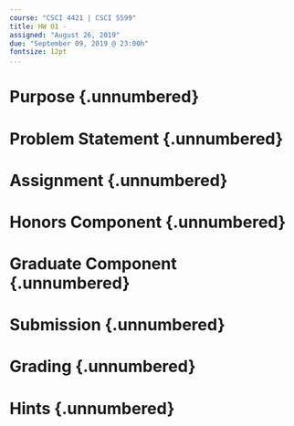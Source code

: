 ```yaml
---
course: "CSCI 4421 | CSCI 5599"
title: HW 01 -
assigned: "August 26, 2019"
due: "September 09, 2019 @ 23:00h"
fontsize: 12pt
...
```


# Purpose {.unnumbered}

# Problem Statement {.unnumbered}

# Assignment {.unnumbered}

# Honors Component {.unnumbered}

# Graduate Component {.unnumbered}

# Submission {.unnumbered}

# Grading {.unnumbered}

# Hints {.unnumbered}
